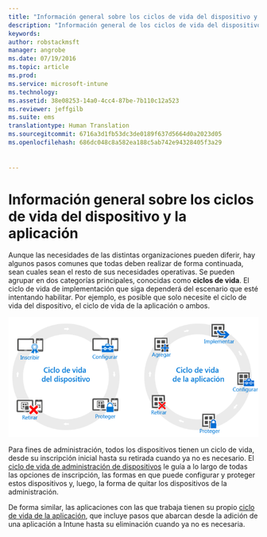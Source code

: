 ```yaml
---
title: "Información general sobre los ciclos de vida del dispositivo y la aplicación | Microsoft Intune"
description: "Información general de los ciclos de vida del dispositivo y la aplicación con Intune."
keywords: 
author: robstackmsft
manager: angrobe
ms.date: 07/19/2016
ms.topic: article
ms.prod: 
ms.service: microsoft-intune
ms.technology: 
ms.assetid: 38e08253-14a0-4cc4-87be-7b110c12a523
ms.reviewer: jeffgilb
ms.suite: ems
translationtype: Human Translation
ms.sourcegitcommit: 6716a3d1fb53dc3de0189f637d5664d0a2023d05
ms.openlocfilehash: 686dc048c8a582ea188c5ab742e94328405f3a29


---
```


# Información general sobre los ciclos de vida del dispositivo y la aplicación

Aunque las necesidades de las distintas organizaciones pueden diferir, hay algunos pasos comunes que todas deben realizar de forma continuada, sean cuales sean el resto de sus necesidades operativas. Se pueden agrupar en dos categorías principales, conocidas como **ciclos de vida**. El ciclo de vida de implementación que siga dependerá del escenario que esté intentando habilitar. Por ejemplo, es posible que solo necesite el ciclo de vida del dispositivo, el ciclo de vida de la aplicación o ambos.

![MDM y el ciclo de vida de la aplicación](./media/device-app-lifecycle.png "mobile device and app lifecycles")

Para fines de administración, todos los dispositivos tienen un ciclo de vida, desde su inscripción inicial hasta su retirada cuando ya no es necesario. El [ciclo de vida de administración de dispositivos](overview-of-device-lifecycle-in-microsoft-intune.md) le guía a lo largo de todas las opciones de inscripción, las formas en que puede configurar y proteger estos dispositivos y, luego, la forma de quitar los dispositivos de la administración.

De forma similar, las aplicaciones con las que trabaja tienen su propio [ciclo de vida de la aplicación](overview-of-app-lifecycle-in-microsoft-intune.md), que incluye pasos que abarcan desde la adición de una aplicación a Intune hasta su eliminación cuando ya no es necesaria.



<!--HONumber=Jul16_HO4-->


